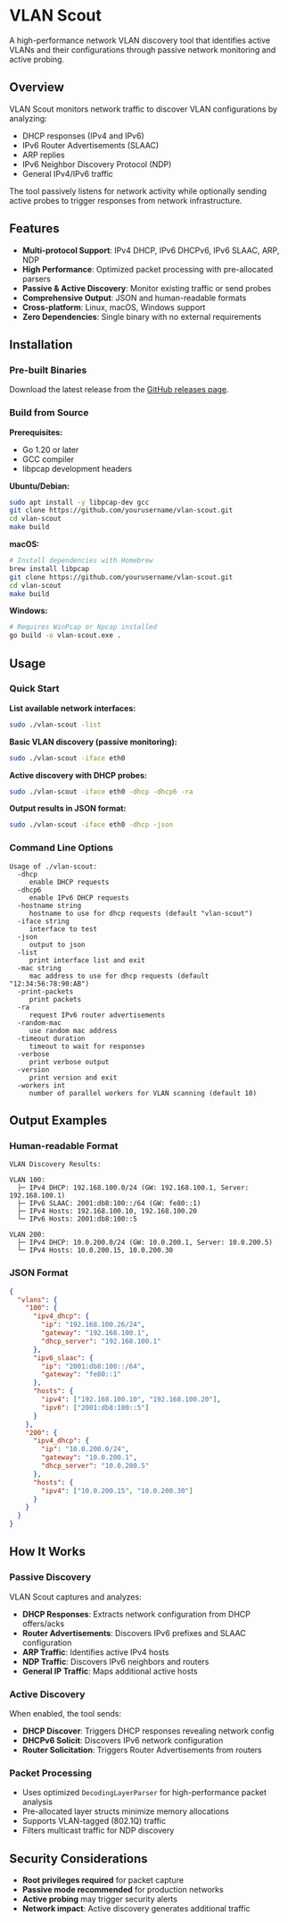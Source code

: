 # VLAN Scout

A high-performance network VLAN discovery tool that identifies active VLANs and their configurations through passive network monitoring and active probing.

## Overview

VLAN Scout monitors network traffic to discover VLAN configurations by analyzing:

- DHCP responses (IPv4 and IPv6)
- IPv6 Router Advertisements (SLAAC)
- ARP replies
- IPv6 Neighbor Discovery Protocol (NDP)
- General IPv4/IPv6 traffic

The tool passively listens for network activity while optionally sending active probes to trigger responses from network infrastructure.

## Features

- **Multi-protocol Support**: IPv4 DHCP, IPv6 DHCPv6, IPv6 SLAAC, ARP, NDP
- **High Performance**: Optimized packet processing with pre-allocated parsers
- **Passive & Active Discovery**: Monitor existing traffic or send probes
- **Comprehensive Output**: JSON and human-readable formats
- **Cross-platform**: Linux, macOS, Windows support
- **Zero Dependencies**: Single binary with no external requirements

## Installation

### Pre-built Binaries

Download the latest release from the [GitHub releases page](https://github.com/lanrat/vlan-scout/releases).

### Build from Source

**Prerequisites:**

- Go 1.20 or later
- GCC compiler
- libpcap development headers

**Ubuntu/Debian:**

```bash
sudo apt install -y libpcap-dev gcc
git clone https://github.com/yourusername/vlan-scout.git
cd vlan-scout
make build
```

**macOS:**

```bash
# Install dependencies with Homebrew
brew install libpcap
git clone https://github.com/yourusername/vlan-scout.git
cd vlan-scout
make build
```

**Windows:**

```bash
# Requires WinPcap or Npcap installed
go build -o vlan-scout.exe .
```

## Usage

### Quick Start

**List available network interfaces:**

```bash
sudo ./vlan-scout -list
```

**Basic VLAN discovery (passive monitoring):**

```bash
sudo ./vlan-scout -iface eth0
```

**Active discovery with DHCP probes:**

```bash
sudo ./vlan-scout -iface eth0 -dhcp -dhcp6 -ra
```

**Output results in JSON format:**

```bash
sudo ./vlan-scout -iface eth0 -dhcp -json
```

### Command Line Options

```text
Usage of ./vlan-scout:
  -dhcp
     enable DHCP requests
  -dhcp6
     enable IPv6 DHCP requests
  -hostname string
     hostname to use for dhcp requests (default "vlan-scout")
  -iface string
     interface to test
  -json
     output to json
  -list
     print interface list and exit
  -mac string
     mac address to use for dhcp requests (default "12:34:56:78:90:AB")
  -print-packets
     print packets
  -ra
     request IPv6 router advertisements
  -random-mac
     use random mac address
  -timeout duration
     timeout to wait for responses
  -verbose
     print verbose output
  -version
     print version and exit
  -workers int
     number of parallel workers for VLAN scanning (default 10)
```

## Output Examples

### Human-readable Format

```text
VLAN Discovery Results:

VLAN 100:
  ├─ IPv4 DHCP: 192.168.100.0/24 (GW: 192.168.100.1, Server: 192.168.100.1)
  ├─ IPv6 SLAAC: 2001:db8:100::/64 (GW: fe80::1)
  ├─ IPv4 Hosts: 192.168.100.10, 192.168.100.20
  └─ IPv6 Hosts: 2001:db8:100::5

VLAN 200:
  ├─ IPv4 DHCP: 10.0.200.0/24 (GW: 10.0.200.1, Server: 10.0.200.5)
  └─ IPv4 Hosts: 10.0.200.15, 10.0.200.30
```

### JSON Format

```json
{
  "vlans": {
    "100": {
      "ipv4_dhcp": {
        "ip": "192.168.100.26/24",
        "gateway": "192.168.100.1",
        "dhcp_server": "192.168.100.1"
      },
      "ipv6_slaac": {
        "ip": "2001:db8:100::/64", 
        "gateway": "fe80::1"
      },
      "hosts": {
        "ipv4": ["192.168.100.10", "192.168.100.20"],
        "ipv6": ["2001:db8:100::5"]
      }
    },
    "200": {
      "ipv4_dhcp": {
        "ip": "10.0.200.0/24",
        "gateway": "10.0.200.1",
        "dhcp_server": "10.0.200.5"
      },
      "hosts": {
        "ipv4": ["10.0.200.15", "10.0.200.30"]
      }
    }
  }
}
```

## How It Works

### Passive Discovery

VLAN Scout captures and analyzes:

- **DHCP Responses**: Extracts network configuration from DHCP offers/acks
- **Router Advertisements**: Discovers IPv6 prefixes and SLAAC configuration  
- **ARP Traffic**: Identifies active IPv4 hosts
- **NDP Traffic**: Discovers IPv6 neighbors and routers
- **General IP Traffic**: Maps additional active hosts

### Active Discovery

When enabled, the tool sends:

- **DHCP Discover**: Triggers DHCP responses revealing network config
- **DHCPv6 Solicit**: Discovers IPv6 network configuration
- **Router Solicitation**: Triggers Router Advertisements from routers

### Packet Processing

- Uses optimized `DecodingLayerParser` for high-performance packet analysis
- Pre-allocated layer structs minimize memory allocations
- Supports VLAN-tagged (802.1Q) traffic
- Filters multicast traffic for NDP discovery

## Security Considerations

- **Root privileges required** for packet capture
- **Passive mode recommended** for production networks  
- **Active probing** may trigger security alerts
- **Network impact**: Active discovery generates additional traffic
